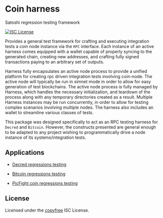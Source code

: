 # Coin harness
Satoshi regression testing framework

[![ISC License](http://img.shields.io/badge/license-ISC-blue.svg)](http://copyfree.org)

Provides a general test framework for crafting and executing integration tests
a coin node instance via the `RPC` interface. Each instance of an active harness
comes equipped with a wallet capable of properly syncing to the generated chain,
creating new addresses, and crafting fully signed transactions paying to an
arbitrary set of outputs. 

Harness fully encapsulates an active node process to provide a unified
platform for creating rpc driven integration tests involving coin-node. The
active node will typically be run in simnet mode in order to allow for
easy generation of test blockchains.  The active node process is fully
managed by Harness, which handles the necessary initialization, and teardown
of the process along with any temporary directories created as a result.
Multiple Harness instances may be run concurrently, in order to allow for
testing complex scenarios involving multiple nodes. The harness also
includes an wallet to streamline various classes of tests.

This package was designed specifically to act as an RPC testing harness for
`Decred` and `Bitcoin`. However, the constructs presented are general enough to be
adapted to any project wishing to programmatically drive a node instance of its
systems/integration tests.

## Applications

 - [Decred regressions testing](https://github.com/JFixby/dcrregtest)

 - [Bitcoin regressions testing](https://github.com/JFixby/btcregtest)
 
 - [PicFight coin regressions testing](https://github.com/picfight/pfcregtest)
 
## License

Licensed under the [copyfree](http://copyfree.org) ISC License.


